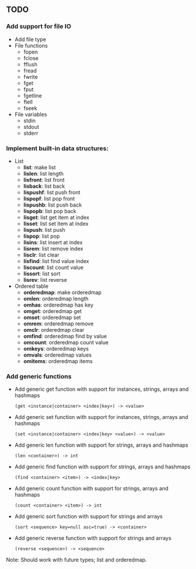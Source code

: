 ## TODO

### Add support for file IO
- Add file type
- File functions
  - fopen
  - fclose
  - fflush
  - fread
  - fwrite
  - fget
  - fput
  - fgetline
  - ftell
  - fseek
- File variables
  - stdin
  - stdout
  - stderr

### Implement built-in data structures:
- List
  - **list**: make list
  - **lislen**: list length
  - **lisfront**: list front
  - **lisback**: list back
  - **lispushf**: list push front
  - **lispopf**: list pop front
  - **lispushb**: list push back
  - **lispopb**: list pop back
  - **lisget**: list get item at index
  - **lisset**: list set item at index
  - **lispush**: list push
  - **lispop**: list pop
  - **lisins**: list insert at index
  - **lisrem**: list remove index
  - **lisclr**: list clear
  - **lisfind**: list find value index
  - **liscount**: list count value
  - **lissort**: list sort
  - **lisrev**: list reverse
- Ordered table
  - **orderedmap**: make orderedmap
  - **omlen**: orderedmap length
  - **omhas**: orderedmap has key
  - **omget**: orderedmap get
  - **omset**: orderedmap set
  - **omrem**: orderedmap remove
  - **omclr**: orderedmap clear
  - **omfind**: orderedmap find by value
  - **omcount**: orderedmap count value
  - **omkeys**: orderedmap keys
  - **omvals**: orderedmap values
  - **omitems**: orderedmap items

### Add generic functions
- Add generic get function with support for instances, strings, arrays and hashmaps
  ```
  (get <instance|container> <index|key>) -> <value>
  ```
- Add generic set function with support for instances, strings, arrays and hashmaps
  ```
  (set <instance|container> <index|key> <value>) -> <value>
  ```
- Add generic len function with support for strings, arrays and hashmaps
  ```
  (len <container>) -> int
  ```
- Add generic find function with support for strings, arrays and hashmaps
  ```
  (find <container> <item>) -> <index|key>
  ```
- Add generic count function with support for strings, arrays and hashmaps
  ```
  (count <container> <item>) -> int
  ```
- Add generic sort function with support for strings and arrays
  ```
  (sort <sequence> key=null asc=true) -> <container>
  ```
- Add generic reverse function with support for strings and arrays
  ```
  (reverse <sequence>) -> <sequence>
  ```
Note: Should work with future types; list and orderedmap.
